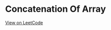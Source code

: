 # Concatenation Of Array
[View on LeetCode](https://leetcode.com/problems/concatenation-of-array/)

